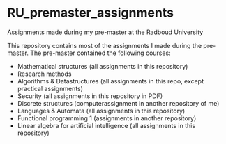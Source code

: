 # RU_premaster_assignments
Assignments made during my pre-master at the Radboud University

This repository contains most of the assignments I made during the pre-master. The pre-master contained the following courses:

* Mathematical structures (all assignments in this repository)
* Research methods
* Algorithms & Datastructures (all assignments in this repo, except practical assignments)
* Security (all assignments in this repository in PDF)
* Discrete structures (computerassignment in another repository of me)
* Languages & Automata (all assignments in this repository)
* Functional programming 1 (assignments in another repository)
* Linear algebra for artificial intelligence (all assignments in this repository)
